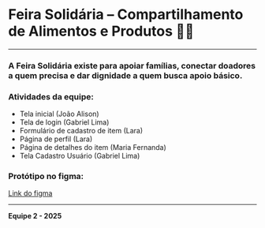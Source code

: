 # Feira Solidária – Compartilhamento de Alimentos e Produtos 🥗👕
---
### A Feira Solidária existe para apoiar famílias, conectar doadores a quem precisa e dar dignidade a quem busca apoio básico.

### Atividades da equipe:
- Tela inicial (João Alison)
- Tela de login (Gabriel Lima)
- Formulário de cadastro de item (Lara)
- Página de perfil (Lara)
- Página de detalhes do item (Maria Fernanda)
- Tela Cadastro Usuário (Gabriel Lima)

### Protótipo no figma:
[Link do figma]("https://www.figma.com/design/D3EojY9KRJcHSwFCZTdzNb/Sem-t%C3%ADtulo?node-id=0-1&p=f")


---
<strong>Equipe 2 - 2025</strong>